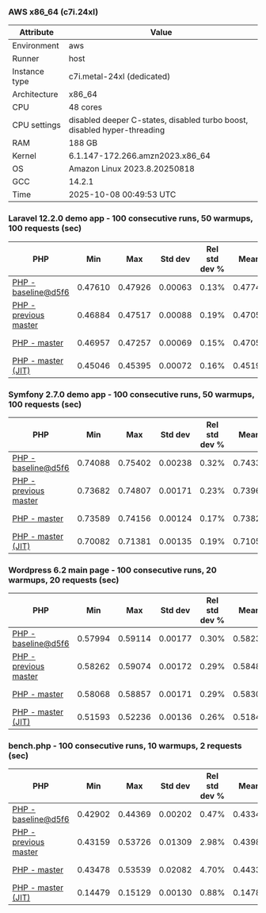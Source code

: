 ### AWS x86_64 (c7i.24xl)

|  Attribute    |     Value      |
|---------------|----------------|
| Environment   |aws|
| Runner        |host|
| Instance type |c7i.metal-24xl (dedicated)|
| Architecture  |x86_64
| CPU           |48 cores|
| CPU settings  |disabled deeper C-states, disabled turbo boost, disabled hyper-threading|
| RAM           |188 GB|
| Kernel        |6.1.147-172.266.amzn2023.x86_64|
| OS            |Amazon Linux 2023.8.20250818|
| GCC           |14.2.1|
| Time          |2025-10-08 00:49:53 UTC|

### Laravel 12.2.0 demo app - 100 consecutive runs, 50 warmups, 100 requests (sec)

|     PHP     |     Min     |     Max     |    Std dev   | Rel std dev % |  Mean  | Mean diff % |   Median   | Median diff % |   Skew  | P-value |  Instr count  |     Memory    |
|-------------|-------------|-------------|--------------|---------------|--------|-------------|------------|---------------|---------|---------|---------------|---------------|
|[PHP - baseline@d5f6](https://github.com/php/php-src/commit/d5f6e56610)|0.47610|0.47926|0.00063|0.13%|0.47743|0.00%|0.47741|0.00%|0.249|0.999|180947627|43.67 MB|
|[PHP - previous master](https://github.com/php/php-src/commit/c39c880824)|0.46884|0.47517|0.00088|0.19%|0.47050|-1.45%|0.47049|-1.45%|1.644|0.000|176400815|44.31 MB|
|[PHP - master](https://github.com/php/php-src/commit/f905950ba5)|0.46957|0.47257|0.00069|0.15%|0.47059|-1.43%|0.47047|-1.45%|0.713|0.000|176397849|44.31 MB|
|[PHP - master (JIT)](https://github.com/php/php-src/commit/f905950ba5)|0.45046|0.45395|0.00072|0.16%|0.45197|-5.33%|0.45193|-5.34%|0.199|0.000|147884987|53.45 MB|

### Symfony 2.7.0 demo app - 100 consecutive runs, 50 warmups, 100 requests (sec)

|     PHP     |     Min     |     Max     |    Std dev   | Rel std dev % |  Mean  | Mean diff % |   Median   | Median diff % |   Skew  | P-value |  Instr count  |     Memory    |
|-------------|-------------|-------------|--------------|---------------|--------|-------------|------------|---------------|---------|---------|---------------|---------------|
|[PHP - baseline@d5f6](https://github.com/php/php-src/commit/d5f6e56610)|0.74088|0.75402|0.00238|0.32%|0.74339|0.00%|0.74294|0.00%|3.554|0.999|291624104|40.27 MB|
|[PHP - previous master](https://github.com/php/php-src/commit/c39c880824)|0.73682|0.74807|0.00171|0.23%|0.73966|-0.50%|0.73917|-0.51%|1.833|0.000|287354012|40.53 MB|
|[PHP - master](https://github.com/php/php-src/commit/f905950ba5)|0.73589|0.74156|0.00124|0.17%|0.73820|-0.70%|0.73796|-0.67%|0.658|0.000|287355534|40.56 MB|
|[PHP - master (JIT)](https://github.com/php/php-src/commit/f905950ba5)|0.70082|0.71381|0.00135|0.19%|0.71052|-4.42%|0.71046|-4.37%|-3.332|0.000|267715343|47.84 MB|

### Wordpress 6.2 main page - 100 consecutive runs, 20 warmups, 20 requests (sec)

|     PHP     |     Min     |     Max     |    Std dev   | Rel std dev % |  Mean  | Mean diff % |   Median   | Median diff % |   Skew  | P-value |  Instr count  |     Memory    |
|-------------|-------------|-------------|--------------|---------------|--------|-------------|------------|---------------|---------|---------|---------------|---------------|
|[PHP - baseline@d5f6](https://github.com/php/php-src/commit/d5f6e56610)|0.57994|0.59114|0.00177|0.30%|0.58238|0.00%|0.58200|0.00%|1.984|0.999|1123345155|43.79 MB|
|[PHP - previous master](https://github.com/php/php-src/commit/c39c880824)|0.58262|0.59074|0.00172|0.29%|0.58480|0.42%|0.58437|0.41%|1.469|0.000|1120255408|44.13 MB|
|[PHP - master](https://github.com/php/php-src/commit/f905950ba5)|0.58068|0.58857|0.00171|0.29%|0.58300|0.11%|0.58260|0.10%|1.148|0.001|1120255777|44.13 MB|
|[PHP - master (JIT)](https://github.com/php/php-src/commit/f905950ba5)|0.51593|0.52236|0.00136|0.26%|0.51849|-10.97%|0.51832|-10.94%|1.228|0.000|866314170|61.55 MB|

### bench.php - 100 consecutive runs, 10 warmups, 2 requests (sec)

|     PHP     |     Min     |     Max     |    Std dev   | Rel std dev % |  Mean  | Mean diff % |   Median   | Median diff % |   Skew  | P-value |  Instr count  |     Memory    |
|-------------|-------------|-------------|--------------|---------------|--------|-------------|------------|---------------|---------|---------|---------------|---------------|
|[PHP - baseline@d5f6](https://github.com/php/php-src/commit/d5f6e56610)|0.42902|0.44369|0.00202|0.47%|0.43344|0.00%|0.43338|0.00%|1.392|0.999|2020638162|26.61 MB|
|[PHP - previous master](https://github.com/php/php-src/commit/c39c880824)|0.43159|0.53726|0.01309|2.98%|0.43980|1.47%|0.43773|1.00%|6.816|0.000|2020595020|27.03 MB|
|[PHP - master](https://github.com/php/php-src/commit/f905950ba5)|0.43478|0.53539|0.02082|4.70%|0.44336|2.29%|0.43819|1.11%|4.107|0.000|2020595038|27.02 MB|
|[PHP - master (JIT)](https://github.com/php/php-src/commit/f905950ba5)|0.14479|0.15129|0.00130|0.88%|0.14784|-65.89%|0.14777|-65.90%|0.430|0.000|536613123|27.80 MB|
